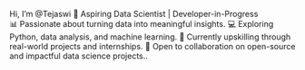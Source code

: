  Hi, I’m @Tejaswi
🌟 Aspiring Data Scientist | Developer-in-Progress <br>
📊 Passionate about turning data into meaningful insights.
💻 Exploring Python, data analysis, and machine learning.
🎯 Currently upskilling through real-world projects and internships.
🚀 Open to collaboration on open-source and impactful data science projects..

<!---
Tej-99/Tej-99 is a ✨ special ✨ repository because its `README.md` (this file) appears on your GitHub profile.
You can click the Preview link to take a look at your changes.
--->

